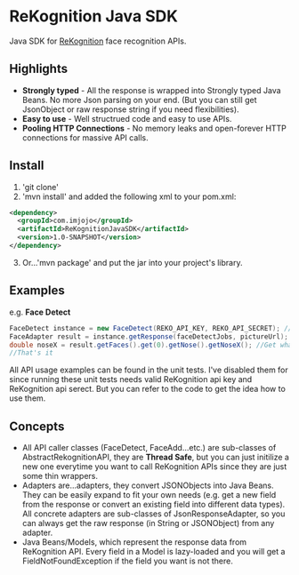 ReKognition Java SDK
==================

Java SDK for [ReKognition](https://rekognition.com/) face recognition APIs.

Highlights
---
+ **Strongly typed** - All the response is wrapped into Strongly typed Java Beans. No more Json parsing on your end. (But you can still get JsonObject or raw response string if you need flexibilities).
+ **Easy to use** - Well structrued code and easy to use APIs.
+ **Pooling HTTP Connections** - No memory leaks and open-forever HTTP connections for massive API calls.

Install
---
1. 'git clone'
2. 'mvn install' and added the following xml to your pom.xml:

```xml
<dependency>
  <groupId>com.imjojo</groupId>
  <artifactId>ReKognitionJavaSDK</artifactId>
  <version>1.0-SNAPSHOT</version>
</dependency>
```

3. Or...'mvn package' and put the jar into your project's library.

Examples
---
e.g. **Face Detect**

```java
FaceDetect instance = new FaceDetect(REKO_API_KEY, REKO_API_SECRET); //Init a FaceDetect instance
FaceAdapter result = instance.getResponse(faceDetectJobs, pictureUrl); //Got the response
double noseX = result.getFaces().get(0).getNose().getNoseX(); //Get whatever you want from the adapter
//That's it
```

All API usage examples can be found in the unit tests. I've disabled them for since running these unit tests needs valid ReKognition api key and ReKognition api serect. But you can refer to the code to get the idea how to use them.

Concepts
---
+ All API caller classes (FaceDetect, FaceAdd...etc.) are sub-classes of AbstractRekognitionAPI, they are **Thread Safe**, but you can just initilize a new one everytime you want to call ReKognition APIs since they are just some thin wrappers.
+ Adapters are...adapters, they convert JSONObjects into Java Beans. They can be easily expand to fit your own needs (e.g. get a new field from the response or convert an existing field into different data types). All concrete adapters are sub-classes of JsonResponseAdapter, so you can always get the raw response (in String or JSONObject) from any adapter.
+ Java Beans/Models, which represent the response data from ReKognition API. Every field in a Model is lazy-loaded and you will get a FieldNotFoundException if the field you want is not there.
